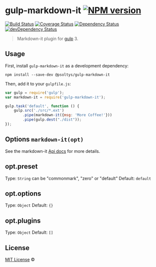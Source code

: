 # gulp-markdown-it [![NPM version][npm-image]][npm-url]
[![Build Status][travis-image]][travis-url] [![Coverage Status][coveralls-image]][coveralls-url] [![Dependency Status][depstat-image]][depstat-url] [![devDependency Status][devdepstat-image]][devdepstat-url]


> Markdown-it plugin for [gulp](http://gulpjs.com/) 3.

## Usage

First, install `gulp-markdown-it` as a development dependency:

```shell
npm install --save-dev @psoltys/gulp-markdown-it
```

Then, add it to your `gulpfile.js`:

```javascript
var gulp = require('gulp');
var markdown-it = require('gulp-markdown-it');

gulp.task('default', function () {
    gulp.src('./src/*.ext')
        .pipe(markdown-it({msg: 'More Coffee!'}))
        .pipe(gulp.dest("./dist"));
});
```

## Options `markdown-it(opt)`

See the markdown-it [Api docs](https://markdown-it.github.io/markdown-it/#MarkdownIt.new) for more details.

## opt.preset

Type: `String` can be "commonmark", "zero" or "default"
Default: `default`

## opt.options

Type: `Object`
Default: `{}`

## opt.plugins

Type: `Object`
Default: `[]`

## License

[MIT License](http://en.wikipedia.org/wiki/MIT_License) © []()

[npm-url]: https://www.npmjs.com/package/@psoltys/gulp-markdown-it
[npm-image]: https://img.shields.io/npm/v/gulp-markdown-it.svg

[travis-url]: http://travis-ci.org/soltys/gulp-markdown-it
[travis-image]: https://secure.travis-ci.org/soltys/gulp-markdown-it.svg?branch=master

[coveralls-url]: https://coveralls.io/r/soltys/gulp-markdown-it
[coveralls-image]: https://img.shields.io/coveralls/soltys/gulp-markdown-it.svg

[depstat-url]: https://david-dm.org/soltys/gulp-markdown-it
[depstat-image]: https://david-dm.org/soltys/gulp-markdown-it.svg

[devdepstat-url]: https://david-dm.org/soltys/gulp-markdown-it#info=devDependencies
[devdepstat-image]: https://david-dm.org/soltys/gulp-markdown-it/dev-status.svg
